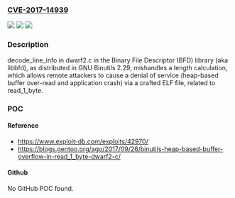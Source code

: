 ### [CVE-2017-14939](https://cve.mitre.org/cgi-bin/cvename.cgi?name=CVE-2017-14939)
![](https://img.shields.io/static/v1?label=Product&message=n%2Fa&color=blue)
![](https://img.shields.io/static/v1?label=Version&message=n%2Fa&color=blue)
![](https://img.shields.io/static/v1?label=Vulnerability&message=n%2Fa&color=brighgreen)

### Description

decode_line_info in dwarf2.c in the Binary File Descriptor (BFD) library (aka libbfd), as distributed in GNU Binutils 2.29, mishandles a length calculation, which allows remote attackers to cause a denial of service (heap-based buffer over-read and application crash) via a crafted ELF file, related to read_1_byte.

### POC

#### Reference
- https://www.exploit-db.com/exploits/42970/
- https://blogs.gentoo.org/ago/2017/09/26/binutils-heap-based-buffer-overflow-in-read_1_byte-dwarf2-c/

#### Github
No GitHub POC found.

